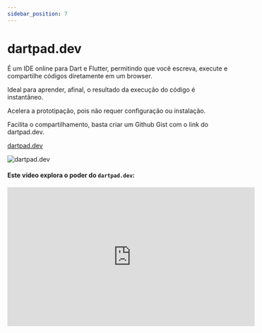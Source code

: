 ```yaml
---
sidebar_position: 7
---
```


# dartpad.dev

É um IDE online para Dart e Flutter, permitindo que você escreva, execute e compartilhe códigos diretamente em um browser. 

Ideal para aprender, afinal, o resultado da execução do código é instantâneo.

Acelera a prototipação, pois não requer configuração ou instalação.

Facilita o compartilhamento, basta criar um Github Gist com o link do dartpad.dev.

[dartpad.dev](http://dartpad.dev/)

![dartpad.dev](/img/dartpad.dev.png)

#### Este vídeo explora o poder do `dartpad.dev`:

<div class="video-container">
<iframe width="560" height="315" src="https://www.youtube.com/embed/rgI3CgvTpu8" title="YouTube video player" frameborder="0" allow="accelerometer; autoplay; clipboard-write; encrypted-media; gyroscope; picture-in-picture" allowfullscreen></iframe>
</div>